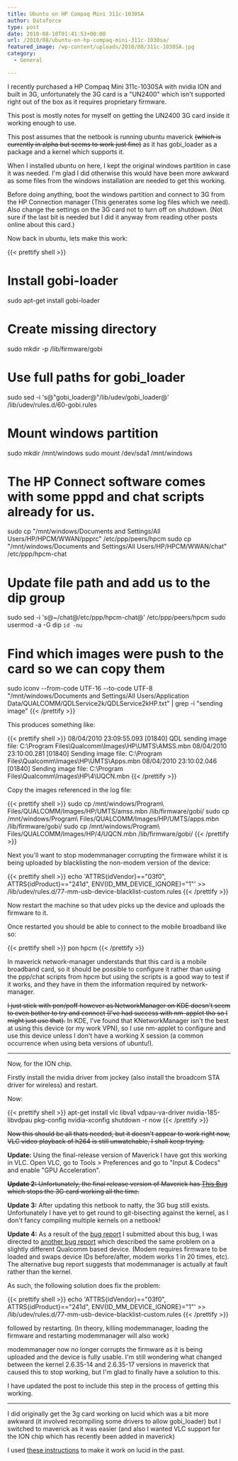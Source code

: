```yaml
---
title: Ubuntu on HP Compaq Mini 311c-1030SA
author: Dataforce
type: post
date: 2010-08-10T01:41:53+00:00
url: /2010/08/ubuntu-on-hp-compaq-mini-311c-1030sa/
featured_image: /wp-content/uploads/2010/08/311c-1030SA.jpg
category:
  - General

---
```

I recently purchased a HP Compaq Mini 311c-1030SA with nvidia ION and built in 3G, unfortunately the 3G card is a "UN2400" which isn't supported right out of the box as it requires proprietary firmware.

This post is mostly notes for myself on getting the UN2400 3G card inside it working enough to use.

This post assumes that the netbook is running ubuntu maverick <del datetime="2010-12-13T13:18:39+00:00">(which is currently in alpha but seems to work just fine)</del> as it has gobi_loader as a package and a kernel which supports it.

When I installed ubuntu on here, I kept the original windows partition in case it was needed. I'm glad I did otherwise this would have been more awkward as some files from the windows installation are needed to get this working.

Before doing anything, boot the windows partition and connect to 3G from the HP Connection manager (This generates some log files which we need). Also change the settings on the 3G card not to turn off on shutdown. (Not sure if the last bit is needed but I did it anyway from reading other posts online about this card.)

Now back in ubuntu, lets make this work:

{{< prettify shell >}}
# Install gobi-loader
sudo apt-get install gobi-loader

# Create missing directory
sudo mkdir -p /lib/firmware/gobi

# Use full paths for gobi_loader
sudo sed -i 's@"gobi_loader@"/lib/udev/gobi_loader@' /lib/udev/rules.d/60-gobi.rules

# Mount windows partition
sudo mkdir /mnt/windows
sudo mount /dev/sda1 /mnt/windows

# The HP Connect software comes with some pppd and chat scripts already for us.
sudo cp "/mnt/windows/Documents and Settings/All Users/HP/HPCM/WWAN/ppprc" /etc/ppp/peers/hpcm
sudo cp "/mnt/windows/Documents and Settings/All Users/HP/HPCM/WWAN/chat" /etc/ppp/hpcm-chat

# Update file path and add us to the dip group
sudo sed -i 's@~/chat@/etc/ppp/hpcm-chat@' /etc/ppp/peers/hpcm
sudo usermod -a -G dip `id -nu`

# Find which images were push to the card so we can copy them
sudo iconv --from-code UTF-16 --to-code UTF-8 "/mnt/windows/Documents and Settings/All Users/Application Data/QUALCOMM/QDLService2k/QDLService2kHP.txt" | grep -i "sending image"
{{< /prettify >}}

This produces something like:

{{< prettify shell >}}
08/04/2010 23:09:55.093 [01840] QDL sending image file: C:\Program Files\Qualcomm\Images\HP\UMTS\AMSS.mbn
08/04/2010 23:10:00.281 [01840] Sending image file: C:\Program Files\Qualcomm\Images\HP\UMTS\Apps.mbn
08/04/2010 23:10:02.046 [01840] Sending image file: C:\Program Files\Qualcomm\Images\HP\4\UQCN.mbn
{{< /prettify >}}

Copy the images referenced in the log file:

{{< prettify shell >}}
sudo cp /mnt/windows/Program\ Files/QUALCOMM/Images/HP/UMTS/amss.mbn /lib/firmware/gobi/
sudo cp /mnt/windows/Program\ Files/QUALCOMM/Images/HP/UMTS/apps.mbn /lib/firmware/gobi/
sudo cp /mnt/windows/Program\ Files/QUALCOMM/Images/HP/4/UQCN.mbn /lib/firmware/gobi/
{{< /prettify >}}

Next you'll want to stop modemmanager corrupting the firmware whilst it is being uploaded by blacklisting the non-modem version of the device:

{{< prettify shell >}}
echo 'ATTRS{idVendor}=="03f0", ATTRS{idProduct}=="241d", ENV{ID_MM_DEVICE_IGNORE}="1"' >> /lib/udev/rules.d/77-mm-usb-device-blacklist-custom.rules
{{< /prettify >}}

Now restart the machine so that udev picks up the device and uploads the firmware to it.

Once restarted you should be able to connect to the mobile broadband like so:

{{< prettify shell >}}
pon hpcm
{{< /prettify >}}

In maverick network-manager understands that this card is a mobile broadband card, so it should be possible to configure it rather than using the ppp/chat scripts from hpcm but using the scripts is a good way to test if it works, and they have in them the information required by network-manager.

<del datetime="2010-12-13T13:18:39+00:00">I just stick with pon/poff however as NetworkManager on KDE doesn't seem to even bother to try and connect (I've had success with nm-applet tho so I might just use that).</del> In KDE, I've found that KNetworkManager isn't the best at using this device (or my work VPN), so I use nm-applet to configure and use this device unless I don't have a working X session (a common occurrence when using beta versions of ubuntu!).

* * *

Now, for the ION chip.

Firstly install the nvidia driver from jockey (also install the broadcom STA driver for wireless) and restart.

Now:

{{< prettify shell >}}
apt-get install vlc libva1 vdpau-va-driver nvidia-185-libvdpau pkg-config
nvidia-xconfig
shutdown -r now
{{< /prettify >}}

<del datetime="2010-10-24T03:48:49+00:00">Now this should be all thats needed, but it doesn't appear to work right now, VLC video playback of h264 is still unwatchable, I shall keep trying.</del>

**Update:** Using the final-release version of Maverick I have got this working in VLC. Open VLC, go to Tools > Preferences and go to "Input & Codecs" and enable "GPU Acceleration".

<del datetime="2010-12-13T13:18:39+00:00">**Update 2:** Unfortunately, the final release version of Maverick has [This Bug](https://bugs.launchpad.net/ubuntu/+source/linux/+bug/621743) which stops the 3G card working all the time.</del>


**Update 3:** After updating this netbook to natty, the 3G bug still exists. Unfortunately I have yet to get round to git-bisecting against the kernel, as I don't fancy compiling multiple kernels on a netbook!


**Update 4:** As a result of the [bug report](https://bugs.launchpad.net/ubuntu/+source/linux/+bug/621743) I submitted about this bug, I was directed to [another bug report](https://bugs.launchpad.net/ubuntu/+source/modemmanager/+bug/686418) which described the same problem on a slightly different Qualcomm based device. (Modem requires firmware to be loaded and swaps device IDs before/after, modem works 1 in 20 times, etc). The alternative bug report suggests that modemmanager is actually at fault rather than the kernel.

As such, the following solution does fix the problem:

{{< prettify shell >}}
echo 'ATTRS{idVendor}=="03f0", ATTRS{idProduct}=="241d", ENV{ID_MM_DEVICE_IGNORE}="1"' >> /lib/udev/rules.d/77-mm-usb-device-blacklist-custom.rules
{{< /prettify >}}


followed by restarting. (In theory, killing modemmanager, loading the firmware and restarting modemmanager will also work)

modemmanager now no longer corrupts the firmware as it is being uploaded and the device is fully usable. I'm still wondering what changed between the kernel 2.6.35-14 and 2.6.35-17 versions in maverick that caused this to stop working, but I'm glad to finally have a solution to this.

I have updated the post to include this step in the process of getting this working.

* * *

I did originally get the 3g card working on lucid which was a bit more awkward (it involved recompiling some drivers to allow gobi_loader) but I switched to maverick as it was easier (and also I wanted VLC support for the ION chip which has recently been added in maverick)

I used [these instructions](https://bugs.launchpad.net/ubuntu/+source/linux/+bug/554099/comments/14) to make it work on lucid in the past.
